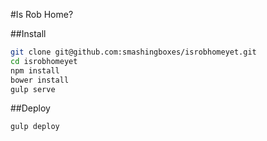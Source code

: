 #Is Rob Home?

##Install

```bash
git clone git@github.com:smashingboxes/isrobhomeyet.git
cd isrobhomeyet
npm install
bower install
gulp serve
```

##Deploy

```
gulp deploy
```
